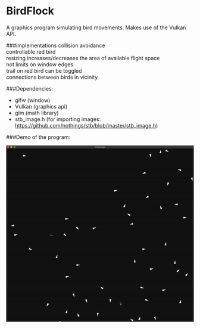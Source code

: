 # BirdFlock
A graphics program simulating bird movements. Makes use of the Vulkan API.

###implementations
collision avoidance\
controllable red bird\
resizing increases/decreases the area of available flight space\
not limits on window edges\
trail on red bird can be toggled\
connections between birds in vicinity

###Dependencies:
- glfw (window)
- Vulkan (graphics api)
- glm (math library)
- stb_image.h (for importing images: https://github.com/nothings/stb/blob/master/stb_image.h)

###Demo of the program:

![birdFlock.gif](birdFlock.gif)

